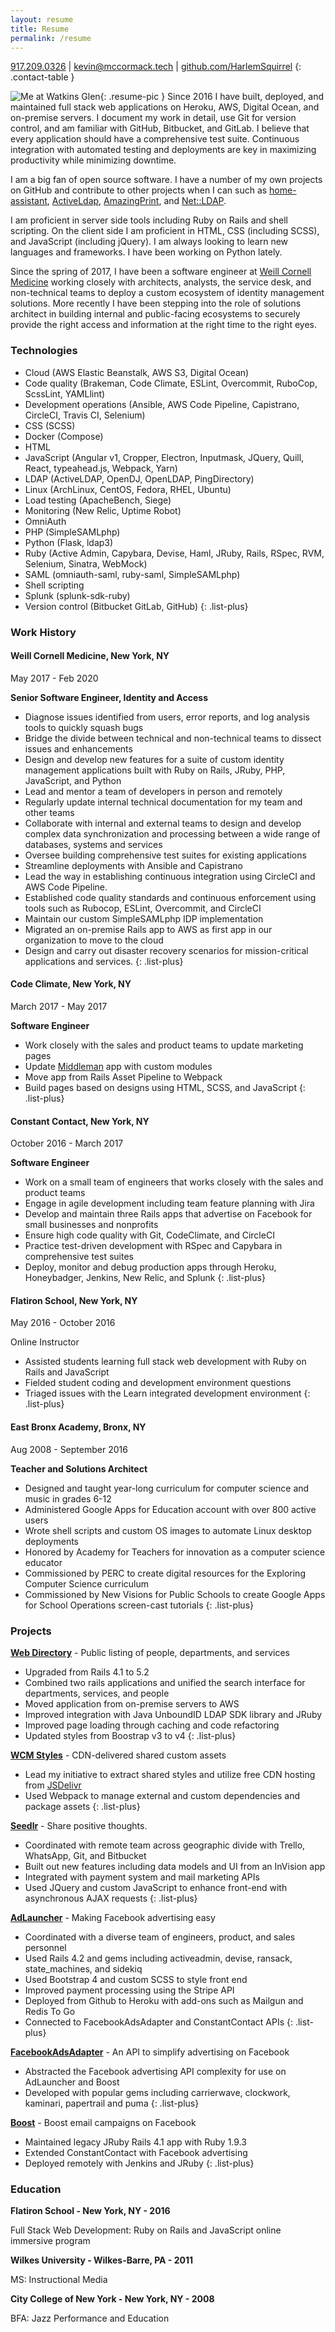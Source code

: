 ```yaml
---
layout: resume
title: Resume
permalink: /resume
---
```


[917.209.0326](tel:+1-917-209-0326) | [kevin@mccormack.tech](mailto:kevin@mccormack.tech) | [github.com/HarlemSquirrel](https://github.com/HarlemSquirrel)
{: .contact-table }

![Me at Watkins Glen](https://raw.githubusercontent.com/HarlemSquirrel/kevin_mccormack/master/assets/images/me_watkins_glen.jpg){: .resume-pic }
Since 2016 I have built, deployed, and maintained full stack web applications on Heroku, AWS, Digital Ocean, and on-premise servers. I document my work in detail, use Git for version control, and am familiar with GitHub, Bitbucket, and GitLab. I believe that every application should have a comprehensive test suite. Continuous integration with automated testing and deployments are key in maximizing productivity while minimizing downtime.

I am a big fan of open source software. I have a number of my own projects on GitHub and contribute to other projects when I can such as [home-assistant](https://www.home-assistant.io/), [ActiveLdap](https://github.com/activeldap/activeldap/), [AmazingPrint](https://github.com/amazing-print/amazing_print/releases), and [Net::LDAP](https://github.com/ruby-ldap/ruby-net-ldap).

I am proficient in server side tools including Ruby on Rails and shell scripting. On the client side I am proficient in HTML, CSS (including SCSS), and JavaScript (including jQuery). I am always looking to learn new languages and frameworks. I have been working on Python lately.

Since the spring of 2017, I have been a software engineer at [Weill Cornell Medicine](https://weill.cornell.edu) working closely with architects, analysts, the service desk, and non-technical teams to deploy a custom ecosystem of identity management solutions. More recently I have been stepping into the role of solutions architect in building internal and public-facing ecosystems to securely provide the right access and information at the right time to the right eyes.

### Technologies

- Cloud (AWS Elastic Beanstalk, AWS S3, Digital Ocean)
- Code quality (Brakeman, Code Climate, ESLint, Overcommit, RuboCop, ScssLint, YAMLlint)
- Development operations (Ansible, AWS Code Pipeline, Capistrano, CircleCI, Travis CI, Selenium)
- CSS (SCSS)
- Docker (Compose)
- HTML
- JavaScript (Angular v1, Cropper, Electron, Inputmask, JQuery, Quill, React, typeahead.js, Webpack, Yarn)
- LDAP (ActiveLDAP, OpenDJ, OpenLDAP, PingDirectory)
- Linux (ArchLinux, CentOS, Fedora, RHEL, Ubuntu)
- Load testing (ApacheBench, Siege)
- Monitoring (New Relic, Uptime Robot)
- OmniAuth
- PHP (SimpleSAMLphp)
- Python (Flask, ldap3)
- Ruby (Active Admin, Capybara, Devise, Haml, JRuby, Rails, RSpec, RVM, Selenium, Sinatra, WebMock)
- SAML (omniauth-saml, ruby-saml, SimpleSAMLphp)
- Shell scripting
- Splunk (splunk-sdk-ruby)
- Version control (Bitbucket GitLab, GitHub)
{: .list-plus}

### Work History

#### Weill Cornell Medicine, New York, NY

May 2017 - Feb 2020

**Senior Software Engineer, Identity and Access**

- Diagnose issues identified from users, error reports, and log analysis tools to quickly squash
  bugs
- Bridge the divide between technical and non-technical teams to dissect issues and enhancements
- Design and develop new features for a suite of custom identity management applications built with
  Ruby on Rails, JRuby, PHP, JavaScript, and Python
- Lead and mentor a team of developers in person and remotely
- Regularly update internal technical documentation for my team and other teams
- Collaborate with internal and external teams to design and develop complex data synchronization
  and processing between a wide range of databases, systems and services
- Oversee building comprehensive test suites for existing applications
- Streamline deployments with Ansible and Capistrano
- Lead the way in establishing continuous integration using CircleCI and AWS Code Pipeline.
- Established code quality standards and continuous enforcement using tools such as Rubocop, ESLint,
  Overcommit, and CircleCI
- Maintain our custom SimpleSAMLphp IDP implementation
- Migrated an on-premise Rails app to AWS as first app in our organization to move to the cloud
- Design and carry out disaster recovery scenarios for mission-critical applications and services.
{: .list-plus}

#### Code Climate, New York, NY

March 2017 - May 2017

**Software Engineer**

- Work closely with the sales and product teams to update marketing pages
- Update [Middleman](https://github.com/middleman/middleman) app with custom modules
- Move app from Rails Asset Pipeline to Webpack
- Build pages based on designs using HTML, SCSS, and JavaScript
{: .list-plus}

#### Constant Contact, New York, NY

October 2016 - March 2017

**Software Engineer**

- Work on a small team of engineers that works closely with the sales and product teams
- Engage in agile development including team feature planning with Jira
- Develop and maintain three Rails apps that advertise on Facebook for small businesses and nonprofits
- Ensure high code quality with Git, CodeClimate, and CircleCI
- Practice test-driven development with RSpec and Capybara in comprehensive test suites
- Deploy, monitor and debug production apps through Heroku, Honeybadger, Jenkins, New Relic, and Splunk
{: .list-plus}

#### Flatiron School, New York, NY

May 2016 - October 2016

Online Instructor

- Assisted students learning full stack web development with Ruby on Rails and JavaScript
- Fielded student coding and development environment questions
- Triaged issues with the Learn integrated development environment
{: .list-plus}

#### East Bronx Academy, Bronx, NY

Aug 2008 - September 2016

**Teacher and Solutions Architect**

- Designed and taught year-long curriculum for computer science and music in grades 6-12
- Administered Google Apps for Education account with over 800 active users
- Wrote shell scripts and custom OS images to automate Linux desktop deployments
- Honored by Academy for Teachers for innovation as a computer science educator
- Commissioned by PERC to create digital resources for the Exploring Computer Science curriculum
- Commissioned by New Visions for Public Schools to create Google Apps for School Operations screen-cast tutorials
{: .list-plus}

### Projects

**[Web Directory](https://directory.weill.cornell.edu)** - Public listing of people, departments, and services

- Upgraded from Rails 4.1 to 5.2
- Combined two rails applications and unified the search interface for departments, services, and people
- Moved application from on-premise servers to AWS
- Improved integration with Java UnboundID LDAP SDK library and JRuby
- Improved page loading through caching and code refactoring
- Updated styles from Boostrap v3 to v4
{: .list-plus}

**[WCM Styles](https://github.com/wcmc-its/wcm-styles)** - CDN-delivered shared custom assets

- Lead my initiative to extract shared styles and utilize free CDN hosting from [JSDelivr](https://www.jsdelivr.com)
- Used Webpack to manage external and custom dependencies and package assets
{: .list-plus}

**[Seedlr](https://seedlr.com)** - Share positive thoughts.

- Coordinated with remote team across geographic divide with Trello, WhatsApp, Git, and Bitbucket
- Built out new features including data models and UI from an InVision app
- Integrated with payment system and mail marketing APIs
- Used JQuery and custom JavaScript to enhance front-end with asynchronous AJAX requests
{: .list-plus}

**[AdLauncher](https://adlauncher.io)** - Making Facebook advertising easy

- Coordinated with a diverse team of engineers, product, and sales personnel
- Used Rails 4.2 and gems including activeadmin, devise, ransack, state_machines, and sidekiq
- Used Bootstrap 4 and custom SCSS to style front end
- Improved payment processing using the Stripe API
- Deployed from Github to Heroku with add-ons such as Mailgun and Redis To Go
- Connected to FacebookAdsAdapter and ConstantContact APIs
{: .list-plus}

**[FacebookAdsAdapter](https://adsapi.io)** - An API to simplify advertising on Facebook

- Abstracted the Facebook advertising API complexity for use on AdLauncher and Boost
- Developed with popular gems including carrierwave, clockwork, kaminari, papertrail and puma
{: .list-plus}

**[Boost](https://www.constantcontact.com)** - Boost email campaigns on Facebook

- Maintained legacy JRuby Rails 4.1 app with Ruby 1.9.3
- Extended ConstantContact with Facebook advertising
- Deployed remotely with Jenkins and JRuby
{: .list-plus}

### Education

**Flatiron School - New York, NY - 2016**

Full Stack Web Development: Ruby on Rails and JavaScript online immersive program

**Wilkes University - Wilkes-Barre, PA - 2011**

MS: Instructional Media

**City College of New York - New York, NY - 2008**

BFA: Jazz Performance and Education


